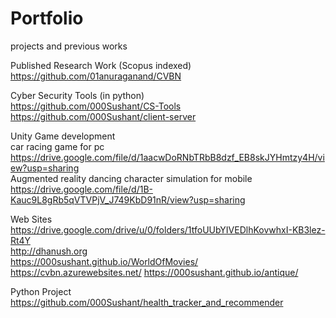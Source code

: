 # Portfolio
projects and previous works

Published Research Work (Scopus indexed)<br>
https://github.com/01anuraganand/CVBN<br>

Cyber Security Tools (in python)<br>
https://github.com/000Sushant/CS-Tools <br>
https://github.com/000Sushant/client-server

Unity Game development<br>
car racing game for pc<br>
https://drive.google.com/file/d/1aacwDoRNbTRbB8dzf_EB8skJYHmtzy4H/view?usp=sharing<br>
Augmented reality dancing character simulation for mobile<br>
https://drive.google.com/file/d/1B-Kauc9L8gRb5qVTVPjV_J749KbD91nR/view?usp=sharing

Web Sites<br>
https://drive.google.com/drive/u/0/folders/1tfoUUbYIVEDlhKovwhxI-KB3lez-Rt4Y <br>
http://dhanush.org <br>
https://000sushant.github.io/WorldOfMovies/ <br>
https://cvbn.azurewebsites.net/
https://000sushant.github.io/antique/

Python Project<br>
https://github.com/000Sushant/health_tracker_and_recommender
